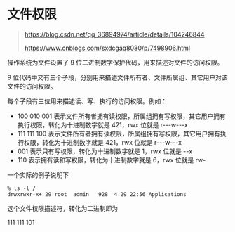 # 文件权限

> https://blog.csdn.net/qq_36894974/article/details/104246844
>
> https://www.cnblogs.com/sxdcgaq8080/p/7498906.html

操作系统为文件设置了 9 位二进制数字保护代码，用来描述对文件的访问权限。

9 位代码中又有三个子段，分别用来描述文件所有者、文件所属组、其它用户对该文件的访问权限。

每个子段有三位用来描述读、写、执行的访问权限。例如：

- 100 010 001 表示文件所有者拥有读权限，所属组拥有写权限，其它用户拥有执行权限，转化为十进制数字就是 421，rwx 位就是 r---w---x
- 111 111 100 表示文件所有者拥有读权限，所属组拥有写权限，其它用户拥有执行权限，转化为十进制数字就是 421，rwx 位就是 r---w---x
- 001 表示只有写权限，转化为十进制数字就是 1，rwx 位就是 --x
- 110 表示拥有读和写权限，转化为十进制数字就是 6，rwx 位就是 rw-

一个实际的例子说明下

```
% ls -l /
drwxrwxr-x+ 29 root  admin   928  4 29 22:56 Applications
```

这个文件权限描述符，转化为二进制即为

111 111 101

